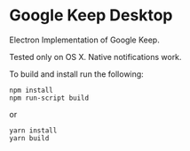 # Google Keep Desktop

Electron Implementation of Google Keep. 

Tested only on OS X. Native notifications work. 

To build and install run the following:
```
npm install
npm run-script build
```
or
```
yarn install
yarn build
```
